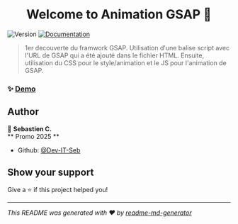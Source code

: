 <h1 align="center">Welcome to Animation GSAP 👋</h1>
<p>
  <img alt="Version" src="https://img.shields.io/badge/version-1.0-blue.svg?cacheSeconds=2592000" />
  <a href="https://gsap.com/resources/" target="_blank">
    <img alt="Documentation" src="https://img.shields.io/badge/documentation-yes-brightgreen.svg" />
  </a>
</p>

> 1er decouverte du framwork GSAP. Utilisation d'une balise script avec l'URL de GSAP qui a été ajouté  dans le fichier HTML. Ensuite, utilisation du CSS pour le style/animation  et le JS pour l'animation de GSAP.

### ✨ [Demo](https://dev-it-seb.github.io/Animation-JS/)

## Author

👤 **Sebastien C.**  
** Promo 2025 **

* Github: [@Dev-IT-Seb](https://github.com/Dev-IT-Seb)

## Show your support

Give a ⭐️ if this project helped you!

***
_This README was generated with ❤️ by [readme-md-generator](https://github.com/kefranabg/readme-md-generator)_
